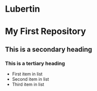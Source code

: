 Lubertin
========

# My First Repository
## This is a secondary heading
### This is a tertiary heading

* First item in list
* Second item in list
* Third item in list
